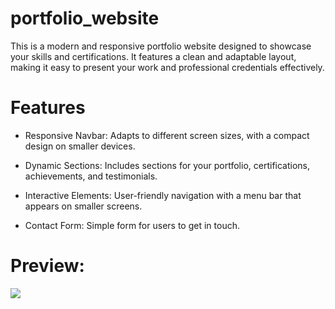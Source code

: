 # portfolio_website

<p>This is a modern and responsive portfolio website designed to showcase your skills and certifications. It features a clean and adaptable layout, making it easy to present your work and professional credentials effectively.</p>

<h1>Features</h1>

<list>

- Responsive Navbar: Adapts to different screen sizes, with a compact design on smaller devices.

- Dynamic Sections: Includes sections for your portfolio, certifications, achievements, and testimonials.

- Interactive Elements: User-friendly navigation with a menu bar that appears on smaller screens.

- Contact Form: Simple form for users to get in touch.

</list>

<h1>Preview:</h1>

![](image.gif)

